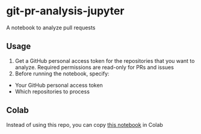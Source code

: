 # git-pr-analysis-jupyter
A notebook to analyze pull requests

## Usage

1. Get a GitHub personal access token for the repositories that you want to analyze. Required permissions are read-only for PRs and issues
2. Before running the notebook, specify:
  - Your GitHub personal access token
  - Which repositories to process

## Colab

Instead of using this repo, you can copy [this notebook](https://colab.research.google.com/github/dev-guy/git-pr-analysis-jupyter/blob/main/git-pr-analysis.ipynb) in Colab
